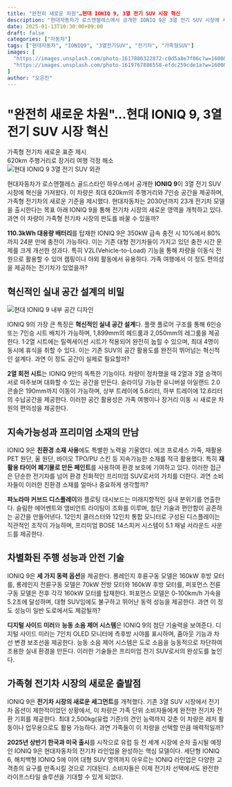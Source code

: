 ```yaml
---
title: "완전히 새로운 차원"…현대 IONIQ 9, 3열 전기 SUV 시장 혁신
description: "현대자동차가 로스앤젤레스에서 공개한 IONIQ 9은 3열 전기 SUV 시장에 새로운 기준을 제시하며 가족형 전기차의 새로운 가능성을 열었다."
date: 2025-01-13T10:30:00+09:00
draft: false
categories: ["자동차"]
tags: ["현대자동차", "IONIQ9", "3열전기SUV", "전기차", "가족형SUV"]
images: [
  "https://images.unsplash.com/photo-1617886322872-c0d5a8e7f86c?w=1600&h=900&fit=crop&q=95",
  "https://images.unsplash.com/photo-1619767886558-efdc259cde1a?w=1600&h=900&fit=crop&q=95"
]
author: "오은진"
---
```


<h1>"완전히 새로운 차원"…현대 IONIQ 9, 3열 전기 SUV 시장 혁신</h1>

<div class="vertical-bar-text">
가족형 전기차 새로운 표준 제시<br>
620km 주행거리로 장거리 여행 걱정 해소
</div>

<img src="https://images.unsplash.com/photo-1617886322872-c0d5a8e7f86c?w=1600&h=900&fit=crop&q=95" alt="현대 IONIQ 9 3열 전기 SUV 외관"/>

현대자동차가 로스앤젤레스 골드스타인 하우스에서 공개한 **IONIQ 9**이 3열 전기 SUV 시장에 혁신을 가져왔다. 이 차량은 최대 620km의 주행거리와 7인승 공간을 제공하며, 가족형 전기차의 새로운 기준을 제시했다. 현대자동차는 2030년까지 23개 전기차 모델을 출시한다는 목표 아래 IONIQ 9을 통해 전기차 시장의 새로운 영역을 개척하고 있다. 과연 이 차량이 가족형 전기차 시장의 판도를 바꿀 수 있을까?

**110.3kWh 대용량 배터리**를 탑재한 IONIQ 9은 350kW 급속 충전 시 10%에서 80%까지 24분 만에 충전이 가능하다. 이는 기존 대형 전기차들이 가지고 있던 충전 시간 문제를 크게 개선한 성과다. 특히 V2L(Vehicle-to-Load) 기능을 통해 차량을 이동식 전원으로 활용할 수 있어 캠핑이나 야외 활동에서 유용하다. 가족 여행에서 이 정도 편의성을 제공하는 전기차가 있었을까?

<h2>혁신적인 실내 공간 설계의 비밀</h2>

<img src="https://images.unsplash.com/photo-1619767886558-efdc259cde1a?w=1600&h=900&fit=crop&q=95" alt="현대 IONIQ 9 내부 공간 디자인"/>

IONIQ 9의 가장 큰 특징은 **혁신적인 실내 공간 설계**다. 플랫 플로어 구조를 통해 6인승 또는 7인승 시트 배치가 가능하며, 1,899mm의 헤드룸과 2,050mm의 레그룸을 제공한다. 1·2열 시트에는 릴렉세이션 시트가 적용되어 완전히 눕힐 수 있으며, 최대 4명이 동시에 휴식을 취할 수 있다. 이는 기존 SUV의 공간 활용도를 완전히 뛰어넘는 혁신적인 설계다. 과연 이 정도 공간이 실제로 필요할까?

**2열 회전 시트**는 IONIQ 9만의 독특한 기능이다. 차량이 정차했을 때 2열과 3열 승객이 서로 마주보며 대화할 수 있는 공간을 만든다. 슬라이딩 가능한 유니버설 아일랜드 2.0 콘솔은 190mm까지 이동이 가능하며, 상부 트레이에 5.6리터, 하부 트레이에 12.6리터의 수납공간을 제공한다. 이러한 공간 활용성은 가족 여행이나 장거리 이동 시 새로운 차원의 편의성을 제공한다.

<h2>지속가능성과 프리미엄 소재의 만남</h2>

IONIQ 9은 **친환경 소재 사용**에도 특별한 노력을 기울였다. 에코 프로세스 가죽, 재활용 PET 원단, 울 원단, 바이오 TPO/PU 스킨 등 지속가능한 소재를 적극 활용했다. 특히 **재활용 타이어 폐기물로 만든 페인트**를 사용하여 환경 보호에 기여하고 있다. 이러한 접근은 단순한 전기차를 넘어 환경 친화적인 프리미엄 SUV로서의 가치를 더한다. 과연 소비자들이 이러한 친환경 소재를 얼마나 중요하게 생각할까?

**파노라마 커브드 디스플레이**와 플로팅 대시보드는 미래지향적인 실내 분위기를 연출한다. 슬림한 에어벤트와 앰비언트 라이팅이 조화를 이루며, 첨단 기술과 편안함이 공존하는 공간을 만들어낸다. 12인치 클러스터와 12인치 통합 모니터로 구성된 디스플레이는 직관적인 조작이 가능하며, 프리미엄 BOSE 14스피커 시스템이 5.1 채널 서라운드 사운드를 제공한다.

<h2>차별화된 주행 성능과 안전 기술</h2>

IONIQ 9은 **세 가지 동력 옵션**을 제공한다. 롱레인지 후륜구동 모델은 160kW 후방 모터를, 롱레인지 전륜구동 모델은 70kW 전방 모터와 160kW 후방 모터를, 퍼포먼스 전륜구동 모델은 전후 각각 160kW 모터를 탑재한다. 퍼포먼스 모델은 0-100km/h 가속을 5.2초에 달성하며, 대형 SUV임에도 불구하고 뛰어난 동력 성능을 제공한다. 과연 이 정도 성능이 일반 도로에서도 체감될까?

**디지털 사이드 미러**와 **능동 소음 제어 시스템**은 IONIQ 9의 첨단 기술력을 보여준다. 디지털 사이드 미러는 7인치 OLED 모니터에 측후방 시야를 표시하며, 줌아웃 기능과 차선 변경 보조선을 제공한다. 능동 소음 제어 시스템은 도로 소음을 능동적으로 차단하여 조용한 실내 환경을 만든다. 이러한 기술들은 프리미엄 전기 SUV로서의 완성도를 높인다.

<h2>가족형 전기차 시장의 새로운 출발점</h2>

IONIQ 9은 **전기차 시장의 새로운 세그먼트**를 개척했다. 기존 3열 SUV 시장에서 전기차 옵션이 제한적이었던 상황에서, 이 차량은 가족 단위 소비자들에게 완전한 전기차 전환 기회를 제공한다. 최대 2,500kg(유럽 기준)의 견인 능력까지 갖춘 이 차량은 레저 활동이나 업무용으로도 활용 가능하다. 과연 가족들이 이 차량을 선택할 만큼 매력적일까?

**2025년 상반기 한국과 미국 출시**를 시작으로 유럽 등 전 세계 시장에 순차 출시될 예정인 IONIQ 9은 현대자동차의 전기차 라인업을 완성하는 핵심 모델이다. 세단형 IONIQ 6, 해치백형 IONIQ 5에 이어 대형 SUV 영역까지 아우르는 IONIQ 라인업은 다양한 고객층의 요구를 만족시킬 것으로 기대된다. 소비자들은 이제 전기차 선택에서도 완전한 라이프스타일 솔루션을 기대할 수 있게 되었다. 